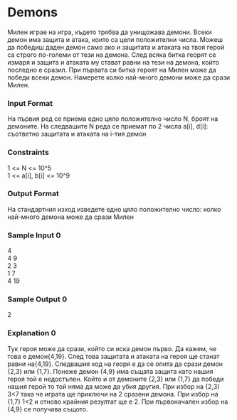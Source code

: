 # Demons

Милен играе на игра, където трябва да унищожава демони. Всеки демон има защита и атака, които са цели положителни числа. Можеш да победиш даден демон само ако и защитата и атаката на твоя герой са строго по-големи от тези на демона. След всяка битка георят се измаря и защита и атаката му стават равни на тези на демона, който последно е сразил. При първата си битка героят на Милен може да победи всеки демон. Намерете колко най-много демони може да срази Милен.

### Input Format

На първия ред се приема едно цяло положително число N, броят на демоните. На следвашите N реда се приемат по 2 числа a[i], d[i]: съответно защитата и атаката на i-тия демон

### Constraints

1 <= N <= 10^5 <br>
1 <= a[i], b[i] <= 10^9

### Output Format

На стандартния изход изведете едно цяло положително число: колко най-много демона може да срази Милен

### Sample Input 0

4 <br>
4 9 <br>
2 3 <br>
1 7 <br>
4 19

### Sample Output 0

2

### Explanation 0

Тук героя може да срази, който си иска демон първо. Да кажем, че това е демон{4,19}. След това защитата и атаката на героя ще станат равни на{4,19}. Следвашия ход на георя е да се опита да срази демон {2,3} или {1,7}. Понеже демон {4,9} има същата защита като нашия героя той е недостъпен. Който и от демоните {2,3} или {1,7} да победи нашия герой то той няма да може да убия другия. При избор на {2,3} 3<7 така че играта ще приключи на 2 сразени демона. При избор на {1,7} 1<2 и отново крайния резултат ще е 2. При първоначален избор на {4,9} се получава същото.
